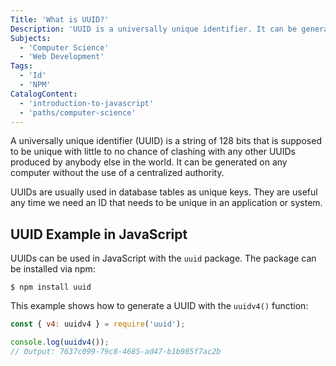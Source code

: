 ```yaml
---
Title: 'What is UUID?'
Description: 'UUID is a universally unique identifier. It can be generated on any computer without the use of a centralized authority.'
Subjects:
  - 'Computer Science'
  - 'Web Development'
Tags:
  - 'Id'
  - 'NPM'
CatalogContent:
  - 'introduction-to-javascript'
  - 'paths/computer-science'
---
```


A universally unique identifier (UUID) is a string of 128 bits that is supposed to be unique with little to no chance of clashing with any other UUIDs produced by anybody else in the world. It can be generated on any computer without the use of a centralized authority.

UUIDs are usually used in database tables as unique keys. They are useful any time we need an ID that needs to be unique in an application or system.

## UUID Example in JavaScript

UUIDs can be used in JavaScript with the `uuid` package. The package can be installed via npm:

```shell
$ npm install uuid
```

This example shows how to generate a UUID with the `uuidv4()` function:

```js
const { v4: uuidv4 } = require('uuid');

console.log(uuidv4());
// Output: 7637c099-79c8-4685-ad47-b1b985f7ac2b
```
